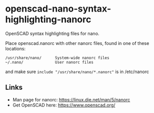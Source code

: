 # openscad-nano-syntax-highlighting-nanorc
OpenSCAD syntax highlighting files for nano.

Place openscad.nanorc with other nanorc files, found in one of these locations:
```
/usr/share/nano/      System-wide nanorc files
~/.nano/              User nanorc files
```
and make sure `include "/usr/share/nano/*.nanorc"` is in /etc/nanorc


## Links
* Man page for nanorc: https://linux.die.net/man/5/nanorc
* Get OpenSCAD here: https://www.openscad.org/
